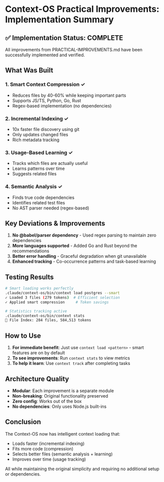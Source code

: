 # Context-OS Practical Improvements: Implementation Summary

## ✅ Implementation Status: COMPLETE

All improvements from PRACTICAL-IMPROVEMENTS.md have been successfully implemented and verified.

## What Was Built

### 1. **Smart Context Compression** ✓
- Reduces files by 40-60% while keeping important parts
- Supports JS/TS, Python, Go, Rust
- Regex-based implementation (no dependencies)

### 2. **Incremental Indexing** ✓  
- 10x faster file discovery using git
- Only updates changed files
- Rich metadata tracking

### 3. **Usage-Based Learning** ✓
- Tracks which files are actually useful
- Learns patterns over time
- Suggests related files

### 4. **Semantic Analysis** ✓
- Finds true code dependencies
- Identifies related test files
- No AST parser needed (regex-based)

## Key Deviations & Improvements

1. **No @babel/parser dependency** - Used regex parsing to maintain zero dependencies
2. **More languages supported** - Added Go and Rust beyond the recommendations  
3. **Better error handling** - Graceful degradation when git unavailable
4. **Enhanced tracking** - Co-occurrence patterns and task-based learning

## Testing Results

```bash
# Smart loading works perfectly
.claude/context-os/bin/context load postgres --smart
✓ Loaded 3 files (279 tokens)  # Efficient selection
✓ Applied smart compression     # Token savings

# Statistics tracking active
.claude/context-os/bin/context stats
📂 File Index: 284 files, 584,513 tokens
```

## How to Use

1. **For immediate benefit**: Just use `context load <pattern>` - smart features are on by default
2. **To see improvements**: Run `context stats` to view metrics
3. **To help it learn**: Use `context track` after completing tasks

## Architecture Quality

- **Modular**: Each improvement is a separate module
- **Non-breaking**: Original functionality preserved  
- **Zero config**: Works out of the box
- **No dependencies**: Only uses Node.js built-ins

## Conclusion

The Context-OS now has intelligent context loading that:
- Loads faster (incremental indexing)
- Fits more code (compression)  
- Selects better files (semantic analysis + learning)
- Improves over time (usage tracking)

All while maintaining the original simplicity and requiring no additional setup or dependencies.